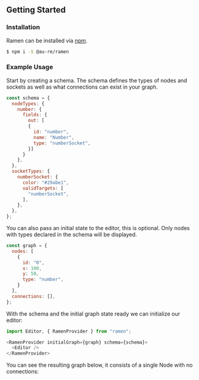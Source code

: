 ## Getting Started

### Installation

Ramen can be installed via [npm](https://www.npmjs.com/package/ramen).

```bash
$ npm i -S @au-re/ramen
```

### Example Usage

Start by creating a schema. The schema defines the types of nodes and sockets as well as what connections can exist in your graph.

```js
const schema = {
  nodeTypes: {
    number: {
      fields: {
        out: [
        {
          id: "number",
          name: "Number",
          type: "numberSocket",
        }]
      }
    },
  },
  socketTypes: {
    numberSocket: {
      color: "#29abe1",
      validTargets: [
        "numberSocket",
      ],
    },
  },
};
```

You can also pass an initial state to the editor, this is optional. Only nodes with types declared in the schema will be displayed.

```js
const graph = {
  nodes: [
    {
      id: "0",
      x: 100,
      y: 50,
      type: "number",
    }
  ],
  connections: [],
};
```

With the schema and the initial graph state ready we can initialize our editor:

```js
import Editor, { RamenProvider } from "ramen";

<RamenProvider initialGraph={graph} schema={schema}>
  <Editor />
</RamenProvider>
```

You can see the resulting graph below, it consists of a single Node with no connections:
